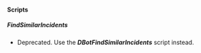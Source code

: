 
#### Scripts

##### FindSimilarIncidents

- Deprecated. Use the ***DBotFindSimilarIncidents*** script instead.
